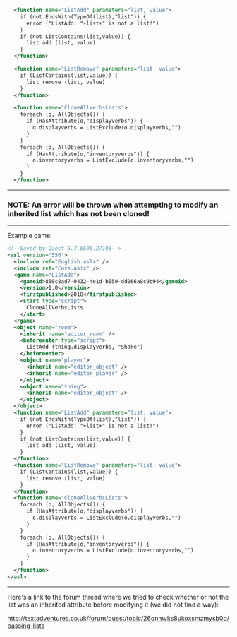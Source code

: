 ```xml
  <function name="ListAdd" parameters="list, value">
    if (not EndsWith(TypeOf(list),"list")) {
      error ("ListAdd: "+list+" is not a list!")
    }
    if (not ListContains(list,value)) {
      list add (list, value)
    }
  </function>

  <function name="ListRemove" parameters="list, value">
    if (ListContains(list,value)) {
      list remove (list, value)
    }
  </function>

  <function name="CloneAllVerbsLists">
    foreach (o, AllObjects()) {
      if (HasAttribute(o,"displayverbs")) {
        o.displayverbs = ListExclude(o.displayverbs,"")
      }
    }
    foreach (o, AllObjects()) {
      if (HasAttribute(o,"inventoryverbs")) {
        o.inventoryverbs = ListExclude(o.inventoryverbs,"")
      }
    }
  </function>
```


---
### NOTE: An error will be thrown when attempting to modify an inherited list which has not been cloned!

---
Example game:


```xml
<!--Saved by Quest 5.7.6606.27193-->
<asl version="550">
  <include ref="English.aslx" />
  <include ref="Core.aslx" />
  <game name="ListAdd">
    <gameid>850c8ad7-0432-4e1d-b550-dd066a8c9b94</gameid>
    <version>1.0</version>
    <firstpublished>2018</firstpublished>
    <start type="script">
      CloneAllVerbsLists
    </start>
  </game>
  <object name="room">
    <inherit name="editor_room" />
    <beforeenter type="script">
      ListAdd (thing.displayverbs, "Shake")
    </beforeenter>
    <object name="player">
      <inherit name="editor_object" />
      <inherit name="editor_player" />
    </object>
    <object name="thing">
      <inherit name="editor_object" />
    </object>
  </object>
  <function name="ListAdd" parameters="list, value">
    if (not EndsWith(TypeOf(list),"list")) {
      error ("ListAdd: "+list+" is not a list!")
    }
    if (not ListContains(list,value)) {
      list add (list, value)
    }
  </function>
  <function name="ListRemove" parameters="list, value">
    if (ListContains(list,value)) {
      list remove (list, value)
    }
  </function>
  <function name="CloneAllVerbsLists">
    foreach (o, AllObjects()) {
      if (HasAttribute(o,"displayverbs")) {
        o.displayverbs = ListExclude(o.displayverbs,"")
      }
    }
    foreach (o, AllObjects()) {
      if (HasAttribute(o,"inventoryverbs")) {
        o.inventoryverbs = ListExclude(o.inventoryverbs,"")
      }
    }
  </function>
</asl>
```

---
Here's a link to the forum thread where we tried to check whether or not the list was an inherited attribute before modifying it (we did not find a way):

http://textadventures.co.uk/forum/quest/topic/26onmvks8ukoxsmzmysb0q/passing-lists